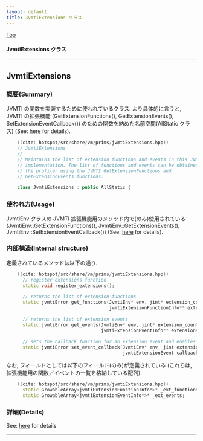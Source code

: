 ```yaml
---
layout: default
title: JvmtiExtensions クラス 
---
```

[Top](../index.html)

#### JvmtiExtensions クラス 



---
## <a name="noKst7Wq-w" id="noKst7Wq-w">JvmtiExtensions</a>

### 概要(Summary)
JVMTI の関数を実装するために使われているクラス. 
より具体的に言うと, JVMTI の拡張機能
(GetExtensionFunctions(), GetExtensionEvents(), SetExtensionEventCallback()) 
のための関数を納めた名前空間(AllStatic クラス) (See: [here](no2935nLg.html) for details).


```cpp
    ((cite: hotspot/src/share/vm/prims/jvmtiExtensions.hpp))
    // JvmtiExtensions
    //
    // Maintains the list of extension functions and events in this JVMTI
    // implementation. The list of functions and events can be obtained by
    // the profiler using the JVMTI GetExtensionFunctions and
    // GetExtensionEvents functions.
    
    class JvmtiExtensions : public AllStatic {
```

### 使われ方(Usage)
JvmtiEnv クラスの JVMTI 拡張機能用のメソッド内で(のみ)使用されている
(JvmtiEnv::GetExtensionFunctions(), JvmtiEnv::GetExtensionEvents(), JvmtiEnv::SetExtensionEventCallback())
(See: [here](no2935nLg.html) for details).

### 内部構造(Internal structure)
定義されているメソッドは以下の通り.


```cpp
    ((cite: hotspot/src/share/vm/prims/jvmtiExtensions.hpp))
      // register extensions function
      static void register_extensions();
    
      // returns the list of extension functions
      static jvmtiError get_functions(JvmtiEnv* env, jint* extension_count_ptr,
                                      jvmtiExtensionFunctionInfo** extensions);
    
      // returns the list of extension events
      static jvmtiError get_events(JvmtiEnv* env, jint* extension_count_ptr,
                                   jvmtiExtensionEventInfo** extensions);
    
      // sets the callback function for an extension event and enables the event
      static jvmtiError set_event_callback(JvmtiEnv* env, jint extension_event_index,
                                           jvmtiExtensionEvent callback);
```

なお, フィールドとしては以下のフィールド(のみ)が定義されている
(これらは, 拡張機能用の関数／イベントの一覧を格納している配列).


```cpp
    ((cite: hotspot/src/share/vm/prims/jvmtiExtensions.hpp))
      static GrowableArray<jvmtiExtensionFunctionInfo*>* _ext_functions;
      static GrowableArray<jvmtiExtensionEventInfo*>* _ext_events;
```




### 詳細(Details)
See: [here](../doxygen/classJvmtiExtensions.html) for details

---
